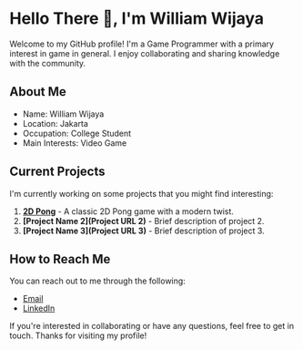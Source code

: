 # Hello There 👋, I'm William Wijaya

Welcome to my GitHub profile! I'm a Game Programmer with a primary interest in game in general. I enjoy collaborating and sharing knowledge with the community.

## About Me

- Name: William Wijaya
- Location: Jakarta
- Occupation: College Student
- Main Interests: Video Game

## Current Projects

I'm currently working on some projects that you might find interesting:

1. **[2D Pong](https://github.com/William3152/2D-Pong)** - A classic 2D Pong game with a modern twist.
2. **[Project Name 2](Project URL 2)** - Brief description of project 2.
3. **[Project Name 3](Project URL 3)** - Brief description of project 3.


## How to Reach Me

You can reach out to me through the following:
- <a href="williamwijaya010803@gmail.com ">Email</a>
- <a href="https://www.linkedin.com/in/william-wijaya-387a10291 ">LinkedIn</a>

If you're interested in collaborating or have any questions, feel free to get in touch. Thanks for visiting my profile!

